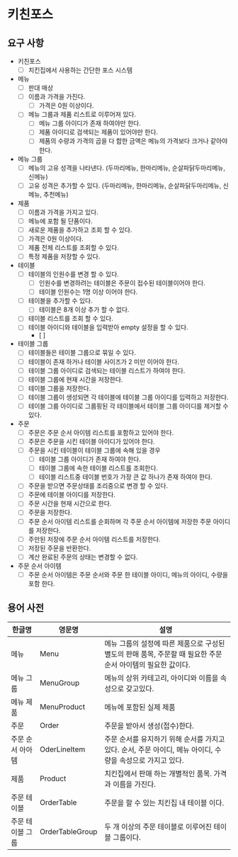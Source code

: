 # 키친포스

## 요구 사항

- 키친포스
    - [ ] 치킨집에서 사용하는 간단한 포스 시스템

- 메뉴
    - [ ] 판대 매상
    - [ ] 이름과 가격을 가진다.
        - [ ] 가격은 0원 이상이다.
    - [ ] 메뉴 그룹과 제품 리스트로 이루어져 있다.
        - [ ] 메뉴 그룹 아이디가 존재 하여야만 한다.
        - [ ] 제품 아이디로 검색되는 제품이 있어야만 한다.
        - [ ] 제품의 수량과 가격의 곱을 다 합한 금액은 메뉴의 가격보다 크거나 같아야 한다.
        
- 메뉴 그룹
    - [ ] 메뉴의 고유 성격을 나타낸다.
        (두마리메뉴, 한마리메뉴, 순살파닭두마리메뉴, 신메뉴)
    - [ ] 고유 성격은 추가할 수 있다.
        (두마리메뉴, 한마리메뉴, 순살파닭두마리메뉴, 신메뉴, 추천메뉴)
        
- 제품
    - [ ] 이름과 가격을 가지고 있다.
    - [ ] 메뉴에 포함 될 단품이다.
    - [ ] 새로운 제품을 추가하고 조회 할 수 있다.
    - [ ] 가격은 0원 이상이다.
    - [ ] 제품 전체 리스트를 조회할 수 있다.
    - [ ] 특정 제품을 저장할 수 있다.
    
- 테이블
    - [ ] 테이블의 인원수를 변경 할 수 있다.
        - [ ] 인원수를 변경하려는 테이블은 주문이 접수된 테이블이어야 한다. 
        - [ ] 테이블 인원수는 1명 이상 이어야 한다.
    - [ ] 테이블을 추가할 수 있다.
        - [ ] 테이블은 8개 이상 추가 할 수 없다.
    - [ ] 테이블 리스트를 조회 할 수 있다.
    - [ ] 테이블 아이디와 테이블을 입력받아 empty 설정을 할 수 있다.
        - [ ] 
      
- 테이블 그룹
    - [ ] 테이블들은 테이블 그룹으로 묶일 수 있다.
    - [ ] 테이블이 존재 하거나 테이블 사이즈가 2 미만 이어야 한다.
    - [ ] 테이블 그룹 아이디로 검색되는 테이블 리스트가 하여야 한다.
    - [ ] 테이블 그룹에 현재 시간을 저장한다.
    - [ ] 테이블 그룹을 저장한다.
    - [ ] 테이블 그룹이 생성되면 각 테이블에 테이블 그룹 아이디를 입력하고 저장한다.
    - [ ] 테이블 그룹 아이디로 그룹핑된 각 테이블에서 테이블 그룹 아이디를 제거할 수 있다.
- 주문
    - [ ] 주문은 주문 순서 아이템 리스트를 포함하고 있어야 한다.
    - [ ] 주문은 주문을 시킨 테이블 아이디가 있어야 한다.
    - [ ] 주문을 시킨 테이블이 테이블 그룹에 속해 있을 경우
        - [ ] 테이블 그룹 아이디가 존재 하여야 한다.
        - [ ] 테이블 그룹에 속한 테이블 리스트를 조회한다.
        - [ ] 테이블 리스트중 테이블 번호가 가장 큰 값 하나가 존재 하여야 한다.
    - [ ] 주문을 받으면 주문상태를 조리중으로 변경 할 수 있다.
    - [ ] 주문에 테이블 아이디를 저장한다.
    - [ ] 주문 시간을 현재 시간으로 한다.
    - [ ] 주문을 저장한다.
    - [ ] 주문 순서 아이템 리스트를 순회하며 각 주문 순서 아이템에 저장한 주문 아이디를 저장한다.
    - [ ] 주만된 저장에 주문 순서 아이템 리스트를 저장한다.
    - [ ] 저장된 주문을 반환한다.
    - [ ] 계산 완료된 주문의 상태는 변경할 수 없다. 
    
- 주문 순서 아이템
    - [ ] 주문 순서 아이템은 주문 순서와 주문 한 테이블 아이디, 메뉴의 아이디, 수량을 포함 한다.

## 용어 사전

| 한글명 | 영문명 | 설명 |
| --- | --- | --- |
| 메뉴 | Menu | 메뉴 그룹의 설정에 따른 제품으로 구성된 별도의 판매 품목, 주문할 때 필요한 주문 순서 아이템의 필요한 값이다. |
| 메뉴 그룹 | MenuGroup | 메뉴의 상위 카테고리, 아이디와 이름을 속성으로 갖고있다. |
| 메뉴 제품 | MenuProduct | 메뉴에  포함된 실제 제품 |
| 주문 | Order | 주문을 받아서 생성(접수)한다. |
| 주문 순서 아아템 | OderLineItem | 주문 순서를 유지하기 위해 순서를 가지고 있다. 순서, 주문 아이디, 메뉴 아이디, 수량을 속성으로 가지고 있다. |
| 제품 | Product | 치킨집에서 판매 하는 개별적인 품목. 가격과 이름을 가진다. |
| 주문 테이블 | OrderTable | 주문을 할 수 있는 치킨집 내 테이블 이다. |
| 주문 테이블 그룹 | OrderTableGroup | 두 개 이상의 주문 테이블로 이루어진 테이블 그룹이다. | 

